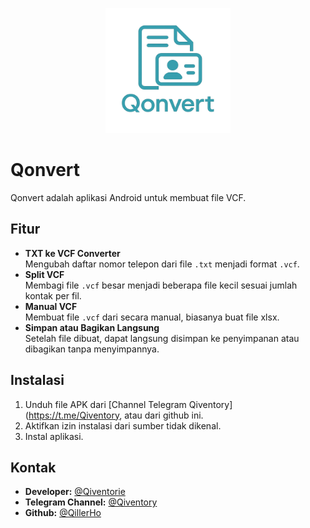 <p align="center">
  <img src="docs/logo.png" alt="Qonvert Logo" width="200"/>
</p>

# Qonvert

Qonvert adalah aplikasi Android untuk membuat file VCF.

## Fitur
- **TXT ke VCF Converter**  
  Mengubah daftar nomor telepon dari file `.txt` menjadi format `.vcf`.
- **Split VCF**  
  Membagi file `.vcf` besar menjadi beberapa file kecil sesuai jumlah kontak per fil.
- **Manual VCF**  
  Membuat file `.vcf` dari secara manual, biasanya buat file xlsx.
- **Simpan atau Bagikan Langsung**  
  Setelah file dibuat, dapat langsung disimpan ke penyimpanan atau dibagikan tanpa menyimpannya.

## Instalasi
1. Unduh file APK dari [Channel Telegram Qiventory](https://t.me/Qiventory, atau dari github ini.
2. Aktifkan izin instalasi dari sumber tidak dikenal.
3. Instal aplikasi.

## Kontak
- **Developer:** [@Qiventorie](https://t.me/Qiventorie)
- **Telegram Channel:** [@Qiventory](https://t.me/Qiventory)
- **Github:** [@QillerHo](https://QillerHo)

